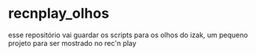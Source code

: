 # recnplay_olhos
esse repositório vai guardar os scripts para os olhos do izak, um pequeno projeto para ser mostrado no rec'n play
